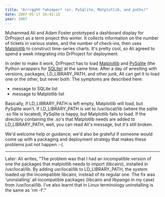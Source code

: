 ```yaml
---
title: "Arrrgghh *whimper* (or, PySqlite, Matplotlib, and paths)"
date: 2007-05-17 16:41:15
year: 2007
---
```

Muhammad Ali and Adam Foster prototyped a dashboard display for DrProject as a term project this winter. It collects information on the number of tickets in various states, and the number of check-ins, then uses <a href="http://matplotlib.sourceforge.net/">Matplotlib</a> to construct time-series charts. It's pretty cool, so Ali agreed to spend a week integrating into DrProject for deployment.

In order to make it work, DrProject has to load <a href="http://matplotlib.sourceforge.net/">Matplotlib</a>  and  <a href="http://initd.org/tracker/pysqlite">PySqlite</a> (the Python wrappers for <a href="http://www.sqlite.org">SQLite</a>) at the same time. After a day of wrestling with versions, packages, LD_LIBRARY_PATH, and other junk, Ali can get it to load one or the other, but never both.  The symptoms are described here:

<ul>
  <li>message to SQLite list</li>
  <li>message to Matplotlib list</li>
</ul>

Basically, if LD_LIBRARY_PATH is left empty, Matplotlib will load, but PySqlite won't. If LD_LIBRARY_PATH is set to /usr/local/lib (where the sqlite .so file is located), PySqlite is  happy, but Matplotlib fails to load.  If the directory containing the .so's that Matplotlib needs are added to LD_LIBRARY_PATH, well, you can read Ali's message, but it's still broken.

We'd welcome help or guidance; we'd also be grateful if someone would come up with a packaging and deployment strategy that makes these problems just not happen :-(.

<hr />

Later: Ali writes, "The problem was that I had an incompatible version of one the packages that matplotlib needs to import (libcairo), installed in /usr/local/lib. By adding usr/local/lib to LD_LIBRARY_PATH, the system loaded up the incompatible libcairo, instead of its regular one. The fix was 'uninstalling' all incompatible packages (libcairo and libpango in my case) from /usr/local/lib. I've also learnt that in Linux terminology uninstalling is the same as 'rm -f'."
